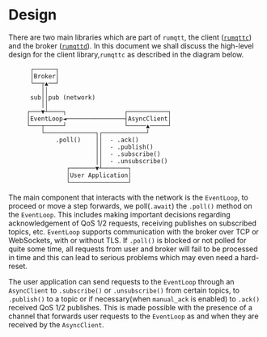 # Design

There are two main libraries which are part of `rumqtt`, the client ([`rumqttc`](../rumqttc)) and the broker ([`rumqttd`](../rumqttd)). In this document we shall discuss the high-level design for the client library,`rumqttc` as described in the diagram below.

```text
      ┌──────┐
      │Broker│
      └──┬▲──┘
         ││
      sub││pub (network)
         ││
     ┌───▼┴────┐                ┌───────────┐
     │EventLoop◄────────────────┤AsyncClient│
     └───┬─────┘                └─────▲─────┘
         └──────────────┐┌────────────┘
             .poll()    ││  - .ack()
                        ││  - .publish()
                        ││  - .subscribe()
                        ││  - .unsubscribe()
                ┌───────▼┴───────┐
                │User Application│
                └────────────────┘
```

The main component that interacts with the network is the `EventLoop`, to proceed or move a step forwards, we poll(`.await`) the `.poll()` method on the `EventLoop`. This includes making important decisions regarding acknowledgement of QoS 1/2 requests, receiving publishes on subscribed topics, etc. `EventLoop` supports communication with the broker over TCP or WebSockets, with or without TLS. If `.poll()` is blocked or not polled for quite some time, all requests from user and broker will fail to be processed in time and this can lead to serious problems which may even need a hard-reset.

The user application can send requests to the `EventLoop` through an `AsyncClient` to `.subscribe()` or `.unsubscribe()` from certain topics, to `.publish()` to a topic or if necessary(when `manual_ack` is enabled) to `.ack()` received QoS 1/2 publishes. This is made possible with the presence of a channel that forwards user requests to the `EventLoop` as and when they are received by the `AsyncClient`.
